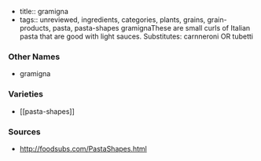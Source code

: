 - title:: gramigna
- tags:: unreviewed, ingredients, categories, plants, grains, grain-products, pasta, pasta-shapes
gramignaThese are small curls of Italian pasta that are good with light sauces. Substitutes: carnneroni OR tubetti

### Other Names

* gramigna

### Varieties

* [[pasta-shapes]]

### Sources
* http://foodsubs.com/PastaShapes.html
